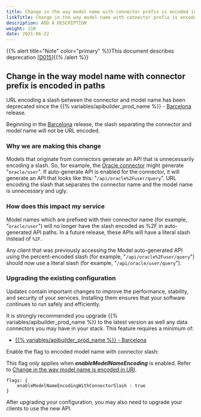 ```yaml
---
title: Change in the way model name with connector prefix is encoded in paths
linkTitle: Change in the way model name with connector prefix is encoded in paths
description: ADD A DESCRIPTION
weight: 110
date: 2021-06-22
---
```


{{% alert title="Note" color="primary" %}}This document describes deprecation \[[D015](/docs/deprecations/#D015)\]{{% /alert %}}

## Change in the way model name with connector prefix is encoded in paths

URL encoding a slash between the connector and model name has been deprecated since the {{% variables/apibuilder_prod_name %}} - [Barcelona](/docs/release_notes/standalone_-_27_september_2019/) release.

Beginning in the [Barcelona](/docs/release_notes/standalone_-_27_september_2019/) release, the slash separating the connector and model name will not be URL encoded.

### Why we are making this change

Models that originate from connectors generate an API that is unnecessarily encoding a slash. So, for example, the [Oracle connector](https://www.npmjs.com/package/@axway/api-builder-plugin-dc-oracle) might generate "`oracle/user`". If auto-generate API is enabled for the connector, it will generate an API that looks like this: "`/api/oracle%2Fuser/query`". URL encoding the slash that separates the connector name and the model name is unnecessary and ugly.

### How does this impact my service

Model names which are prefixed with their connector name (for example, "`oracle/user`") will no longer have the slash encoded as %2F in auto-generated API paths. In a future release, these APIs will have a literal slash instead of `%2F`.

Any client that was previously accessing the Model auto-generated API using the percent-encoded slash (for example, "`/api/oracle%2Fuser/query`") should now use a literal slash (for example, "`/api/oracle/user/query`").

### Upgrading the existing configuration

Updates contain important changes to improve the performance, stability, and security of your services. Installing them ensures that your software continues to run safely and efficiently.

It is strongly recommended you upgrade {{% variables/apibuilder_prod_name %}} to the latest version as well any data connectors you may have in your stack. This feature requires a minimum of:

* [{{% variables/apibuilder_prod_name %}} - Barcelona](/docs/release_notes/standalone_-_27_september_2019/)

Enable the flag to encoded model name with connector slash:

This flag only applies when _**enableModelNameEncoding**_ is enabled. Refer to [Change in the way model name is encoded in URI](/docs/deprecations/change_in_the_way_model_name_is_encoded_in_uri/).

```
flags: {
    enableModelNameEncodingWithConnectorSlash : true
}
```

After upgrading your configuration, you may also need to upgrade your clients to use the new API.

